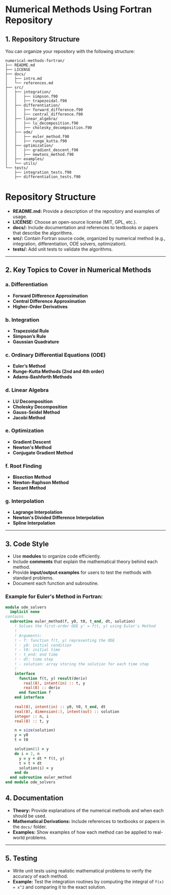 # Numerical Methods Using Fortran Repository

## 1. Repository Structure

You can organize your repository with the following structure:

```plaintext
numerical-methods-fortran/
├── README.md
├── LICENSE
├── docs/
│   ├── intro.md
│   └── references.md
├── src/
│   ├── integration/
│   │   ├── simpson.f90
│   │   ├── trapezoidal.f90
│   ├── differentiation/
│   │   ├── forward_difference.f90
│   │   ├── central_difference.f90
│   ├── linear_algebra/
│   │   ├── lu_decomposition.f90
│   │   ├── cholesky_decomposition.f90
│   ├── ode/
│   │   ├── euler_method.f90
│   │   ├── runge_kutta.f90
│   ├── optimization/
│   │   ├── gradient_descent.f90
│   │   ├── newtons_method.f90
│   ├── examples/
│   └── utils/
└── tests/
    ├── integration_tests.f90
    ├── differentiation_tests.f90
```

# Repository Structure

- **README.md:** Provide a description of the repository and examples of usage.
- **LICENSE:** Choose an open-source license (MIT, GPL, etc.).
- **docs/:** Include documentation and references to textbooks or papers that describe the algorithms.
- **src/:** Contain Fortran source code, organized by numerical method (e.g., integration, differentiation, ODE solvers, optimization).
- **tests/:** Add unit tests to validate the algorithms.

---

## 2. Key Topics to Cover in Numerical Methods

### a. Differentiation
- **Forward Difference Approximation**
- **Central Difference Approximation**
- **Higher-Order Derivatives**

### b. Integration
- **Trapezoidal Rule**
- **Simpson’s Rule**
- **Gaussian Quadrature**

### c. Ordinary Differential Equations (ODE)
- **Euler’s Method**
- **Runge-Kutta Methods (2nd and 4th order)**
- **Adams-Bashforth Methods**

### d. Linear Algebra
- **LU Decomposition**
- **Cholesky Decomposition**
- **Gauss-Seidel Method**
- **Jacobi Method**

### e. Optimization
- **Gradient Descent**
- **Newton's Method**
- **Conjugate Gradient Method**

### f. Root Finding
- **Bisection Method**
- **Newton-Raphson Method**
- **Secant Method**

### g. Interpolation
- **Lagrange Interpolation**
- **Newton's Divided Difference Interpolation**
- **Spline Interpolation**

---

## 3. Code Style

- Use **modules** to organize code efficiently.
- Include **comments** that explain the mathematical theory behind each method.
- Provide **input/output examples** for users to test the methods with standard problems.
- Document each function and subroutine.

### Example for Euler's Method in Fortran:

```fortran
module ode_solvers
  implicit none
contains
  subroutine euler_method(f, y0, t0, t_end, dt, solution)
    ! Solves the first-order ODE y' = f(t, y) using Euler's Method
    !
    ! Arguments:
    ! - f: function f(t, y) representing the ODE
    ! - y0: initial condition
    ! - t0: initial time
    ! - t_end: end time
    ! - dt: time step
    ! - solution: array storing the solution for each time step
    !
    interface
      function f(t, y) result(deriv)
        real(8), intent(in) :: t, y
        real(8) :: deriv
      end function f
    end interface
    
    real(8), intent(in) :: y0, t0, t_end, dt
    real(8), dimension(:), intent(out) :: solution
    integer :: n, i
    real(8) :: t, y

    n = size(solution)
    y = y0
    t = t0

    solution(1) = y
    do i = 2, n
      y = y + dt * f(t, y)
      t = t + dt
      solution(i) = y
    end do
  end subroutine euler_method
end module ode_solvers
```

## 4. Documentation

- **Theory:** Provide explanations of the numerical methods and when each should be used.
- **Mathematical Derivations:** Include references to textbooks or papers in the `docs/` folder.
- **Examples:** Show examples of how each method can be applied to real-world problems.

---

## 5. Testing

- Write unit tests using realistic mathematical problems to verify the accuracy of each method.
- **Example:** Test the integration routines by computing the integral of `f(x) = x^2` and comparing it to the exact solution.
